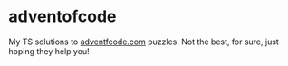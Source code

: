 # adventofcode

My TS solutions to [adventfcode.com](https://www.adventofcode.com) puzzles.
Not the best, for sure, just hoping they help you!
